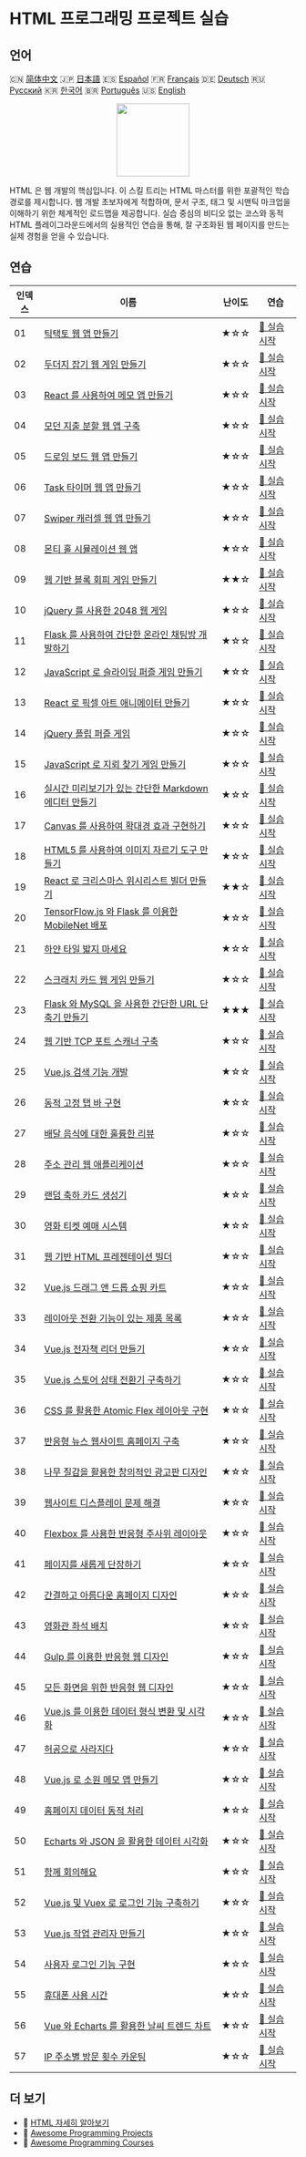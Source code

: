 # HTML 프로그래밍 프로젝트 실습

## 언어

🇨🇳 [简体中文](README_zh.md) 🇯🇵 [日本語](README_ja.md) 🇪🇸 [Español](README_es.md) 🇫🇷 [Français](README_fr.md) 🇩🇪 [Deutsch](README_de.md) 🇷🇺 [Русский](README_ru.md) 🇰🇷 [한국어](README_ko.md) 🇧🇷 [Português](README_pt.md) 🇺🇸 [English](README.md) 

<div align="center">
<img width="128px" src="https://file.labex.io/path/NrasuEoAvSam.png">
</div>

HTML 은 웹 개발의 핵심입니다. 이 스킬 트리는 HTML 마스터를 위한 포괄적인 학습 경로를 제시합니다. 웹 개발 초보자에게 적합하며, 문서 구조, 태그 및 시맨틱 마크업을 이해하기 위한 체계적인 로드맵을 제공합니다. 실습 중심의 비디오 없는 코스와 동적 HTML 플레이그라운드에서의 실용적인 연습을 통해, 잘 구조화된 웹 페이지를 만드는 실제 경험을 얻을 수 있습니다.

## 연습

|   인덱스 | 이름                                                                                                                                         | 난이도   | 연습                                                                                                  |
|----------|----------------------------------------------------------------------------------------------------------------------------------------------|----------|-------------------------------------------------------------------------------------------------------|
|       01 | [틱택토 웹 앱 만들기](https://labex.io/ko/courses/project-build-a-tic-tac-toe-web-app)                                                       | ★☆☆      | [🚀 실습 시작](https://labex.io/ko/courses/project-build-a-tic-tac-toe-web-app)                       |
|       02 | [두더지 잡기 웹 게임 만들기](https://labex.io/ko/courses/project-creating-a-whack-a-mole-web-game)                                           | ★☆☆      | [🚀 실습 시작](https://labex.io/ko/courses/project-creating-a-whack-a-mole-web-game)                  |
|       03 | [React 를 사용하여 메모 앱 만들기](https://labex.io/ko/courses/project-create-a-notes-app-using-react)                                       | ★☆☆      | [🚀 실습 시작](https://labex.io/ko/courses/project-create-a-notes-app-using-react)                    |
|       04 | [모던 지출 분할 웹 앱 구축](https://labex.io/ko/courses/project-building-a-expense-splitter-web-app)                                         | ★☆☆      | [🚀 실습 시작](https://labex.io/ko/courses/project-building-a-expense-splitter-web-app)               |
|       05 | [드로잉 보드 웹 앱 만들기](https://labex.io/ko/courses/project-creating-a-drawing-board-web-app)                                             | ★☆☆      | [🚀 실습 시작](https://labex.io/ko/courses/project-creating-a-drawing-board-web-app)                  |
|       06 | [Task 타이머 웹 앱 만들기](https://labex.io/ko/courses/project-creating-a-task-timer-web-app)                                                | ★☆☆      | [🚀 실습 시작](https://labex.io/ko/courses/project-creating-a-task-timer-web-app)                     |
|       07 | [Swiper 캐러셀 웹 앱 만들기](https://labex.io/ko/courses/project-create-a-swiper-carousel-web-app)                                           | ★☆☆      | [🚀 실습 시작](https://labex.io/ko/courses/project-create-a-swiper-carousel-web-app)                  |
|       08 | [몬티 홀 시뮬레이션 웹 앱](https://labex.io/ko/courses/project-monty-hall-problem-simulation-web-app)                                        | ★☆☆      | [🚀 실습 시작](https://labex.io/ko/courses/project-monty-hall-problem-simulation-web-app)             |
|       09 | [웹 기반 블록 회피 게임 만들기](https://labex.io/ko/courses/project-building-a-web-avoiding-block-game)                                      | ★★☆      | [🚀 실습 시작](https://labex.io/ko/courses/project-building-a-web-avoiding-block-game)                |
|       10 | [jQuery 를 사용한 2048 웹 게임](https://labex.io/ko/courses/project-2048-web-game-using-jquery)                                              | ★☆☆      | [🚀 실습 시작](https://labex.io/ko/courses/project-2048-web-game-using-jquery)                        |
|       11 | [Flask 를 사용하여 간단한 온라인 채팅방 개발하기](https://labex.io/ko/courses/project-developing-a-simple-online-chat-room-using-flask)      | ★☆☆      | [🚀 실습 시작](https://labex.io/ko/courses/project-developing-a-simple-online-chat-room-using-flask)  |
|       12 | [JavaScript 로 슬라이딩 퍼즐 게임 만들기](https://labex.io/ko/courses/project-build-a-sliding-puzzle-game-with-javascript)                   | ★☆☆      | [🚀 실습 시작](https://labex.io/ko/courses/project-build-a-sliding-puzzle-game-with-javascript)       |
|       13 | [React 로 픽셀 아트 애니메이터 만들기](https://labex.io/ko/courses/project-create-a-pixel-art-animator-with-react)                           | ★☆☆      | [🚀 실습 시작](https://labex.io/ko/courses/project-create-a-pixel-art-animator-with-react)            |
|       14 | [jQuery 플립 퍼즐 게임](https://labex.io/ko/courses/project-jquery-flip-puzzle-game)                                                         | ★☆☆      | [🚀 실습 시작](https://labex.io/ko/courses/project-jquery-flip-puzzle-game)                           |
|       15 | [JavaScript 로 지뢰 찾기 게임 만들기](https://labex.io/ko/courses/project-creating-a-minesweeper-game-with-javascript)                       | ★☆☆      | [🚀 실습 시작](https://labex.io/ko/courses/project-creating-a-minesweeper-game-with-javascript)       |
|       16 | [실시간 미리보기가 있는 간단한 Markdown 에디터 만들기](https://labex.io/ko/courses/project-build-a-simple-markdown-editor-with-live-preview) | ★☆☆      | [🚀 실습 시작](https://labex.io/ko/courses/project-build-a-simple-markdown-editor-with-live-preview)  |
|       17 | [Canvas 를 사용하여 확대경 효과 구현하기](https://labex.io/ko/courses/project-implement-a-magnifying-glass-effect-using-canvas)              | ★☆☆      | [🚀 실습 시작](https://labex.io/ko/courses/project-implement-a-magnifying-glass-effect-using-canvas)  |
|       18 | [HTML5 를 사용하여 이미지 자르기 도구 만들기](https://labex.io/ko/courses/project-build-an-image-cropping-tool-using-html5)                  | ★☆☆      | [🚀 실습 시작](https://labex.io/ko/courses/project-build-an-image-cropping-tool-using-html5)          |
|       19 | [React 로 크리스마스 위시리스트 빌더 만들기](https://labex.io/ko/courses/project-building-a-christmas-wish-list-builder-in-react)            | ★★☆      | [🚀 실습 시작](https://labex.io/ko/courses/project-building-a-christmas-wish-list-builder-in-react)   |
|       20 | [TensorFlow.js 와 Flask 를 이용한 MobileNet 배포](https://labex.io/ko/courses/project-deploying-mobilenet-with-tensorflowjs-and-flask)       | ★☆☆      | [🚀 실습 시작](https://labex.io/ko/courses/project-deploying-mobilenet-with-tensorflowjs-and-flask)   |
|       21 | [하얀 타일 밟지 마세요](https://labex.io/ko/courses/project-dont-step-on-the-white-tile)                                                     | ★☆☆      | [🚀 실습 시작](https://labex.io/ko/courses/project-dont-step-on-the-white-tile)                       |
|       22 | [스크래치 카드 웹 게임 만들기](https://labex.io/ko/courses/project-scratch-card-game)                                                        | ★☆☆      | [🚀 실습 시작](https://labex.io/ko/courses/project-scratch-card-game)                                 |
|       23 | [Flask 와 MySQL 을 사용한 간단한 URL 단축기 만들기](https://labex.io/ko/courses/project-build-a-simple-url-shortener-with-flask-and-mysql)   | ★★★      | [🚀 실습 시작](https://labex.io/ko/courses/project-build-a-simple-url-shortener-with-flask-and-mysql) |
|       24 | [웹 기반 TCP 포트 스캐너 구축](https://labex.io/ko/courses/project-build-a-web-based-tcp-port-scanner)                                       | ★☆☆      | [🚀 실습 시작](https://labex.io/ko/courses/project-build-a-web-based-tcp-port-scanner)                |
|       25 | [Vue.js 검색 기능 개발](https://labex.io/ko/courses/project-do-a-search)                                                                     | ★☆☆      | [🚀 실습 시작](https://labex.io/ko/courses/project-do-a-search)                                       |
|       26 | [동적 고정 탭 바 구현](https://labex.io/ko/courses/project-dynamic-tab-bar)                                                                  | ★☆☆      | [🚀 실습 시작](https://labex.io/ko/courses/project-dynamic-tab-bar)                                   |
|       27 | [배달 음식에 대한 훌륭한 리뷰](https://labex.io/ko/courses/project-a-good-review-for-the-takeout)                                            | ★☆☆      | [🚀 실습 시작](https://labex.io/ko/courses/project-a-good-review-for-the-takeout)                     |
|       28 | [주소 관리 웹 애플리케이션](https://labex.io/ko/courses/project-add-new-address)                                                             | ★☆☆      | [🚀 실습 시작](https://labex.io/ko/courses/project-add-new-address)                                   |
|       29 | [랜덤 축하 카드 생성기](https://labex.io/ko/courses/project-holiday-greeting-card)                                                           | ★☆☆      | [🚀 실습 시작](https://labex.io/ko/courses/project-holiday-greeting-card)                             |
|       30 | [영화 티켓 예매 시스템](https://labex.io/ko/courses/project-movie-ticket-reservation)                                                        | ★☆☆      | [🚀 실습 시작](https://labex.io/ko/courses/project-movie-ticket-reservation)                          |
|       31 | [웹 기반 HTML 프레젠테이션 빌더](https://labex.io/ko/courses/project-web-ppt)                                                                | ★☆☆      | [🚀 실습 시작](https://labex.io/ko/courses/project-web-ppt)                                           |
|       32 | [Vue.js 드래그 앤 드롭 쇼핑 카트](https://labex.io/ko/courses/project-fun-shopping)                                                          | ★☆☆      | [🚀 실습 시작](https://labex.io/ko/courses/project-fun-shopping)                                      |
|       33 | [레이아웃 전환 기능이 있는 제품 목록](https://labex.io/ko/courses/project-layout-switch)                                                     | ★☆☆      | [🚀 실습 시작](https://labex.io/ko/courses/project-layout-switch)                                     |
|       34 | [Vue.js 전자책 리더 만들기](https://labex.io/ko/courses/project-read-it)                                                                     | ★☆☆      | [🚀 실습 시작](https://labex.io/ko/courses/project-read-it)                                           |
|       35 | [Vue.js 스토어 상태 전환기 구축하기](https://labex.io/ko/courses/project-switch-business-status)                                             | ★☆☆      | [🚀 실습 시작](https://labex.io/ko/courses/project-switch-business-status)                            |
|       36 | [CSS 를 활용한 Atomic Flex 레이아웃 구현](https://labex.io/ko/courses/project-atomic-css)                                                    | ★☆☆      | [🚀 실습 시작](https://labex.io/ko/courses/project-atomic-css)                                        |
|       37 | [반응형 뉴스 웹사이트 홈페이지 구축](https://labex.io/ko/courses/project-creating-website-homepage)                                          | ★☆☆      | [🚀 실습 시작](https://labex.io/ko/courses/project-creating-website-homepage)                         |
|       38 | [나무 질감을 활용한 창의적인 광고판 디자인](https://labex.io/ko/courses/project-creative-billboard)                                          | ★☆☆      | [🚀 실습 시작](https://labex.io/ko/courses/project-creative-billboard)                                |
|       39 | [웹사이트 디스플레이 문제 해결](https://labex.io/ko/courses/project-fix-website-display)                                                     | ★☆☆      | [🚀 실습 시작](https://labex.io/ko/courses/project-fix-website-display)                               |
|       40 | [Flexbox 를 사용한 반응형 주사위 레이아웃](https://labex.io/ko/courses/project-flex-dice-layout)                                             | ★☆☆      | [🚀 실습 시작](https://labex.io/ko/courses/project-flex-dice-layout)                                  |
|       41 | [페이지를 새롭게 단장하기](https://labex.io/ko/courses/project-give-your-page-a-makeover)                                                    | ★☆☆      | [🚀 실습 시작](https://labex.io/ko/courses/project-give-your-page-a-makeover)                         |
|       42 | [간결하고 아름다운 홈페이지 디자인](https://labex.io/ko/courses/project-labex-knowledge-network)                                             | ★☆☆      | [🚀 실습 시작](https://labex.io/ko/courses/project-labex-knowledge-network)                           |
|       43 | [영화관 좌석 배치](https://labex.io/ko/courses/project-movie-theater-seat-arrangement)                                                       | ★☆☆      | [🚀 실습 시작](https://labex.io/ko/courses/project-movie-theater-seat-arrangement)                    |
|       44 | [Gulp 를 이용한 반응형 웹 디자인](https://labex.io/ko/courses/project-responsive-page-layout)                                                | ★☆☆      | [🚀 실습 시작](https://labex.io/ko/courses/project-responsive-page-layout)                            |
|       45 | [모든 화면을 위한 반응형 웹 디자인](https://labex.io/ko/courses/project-responsive-web-design)                                               | ★☆☆      | [🚀 실습 시작](https://labex.io/ko/courses/project-responsive-web-design)                             |
|       46 | [Vue.js 를 이용한 데이터 형식 변환 및 시각화](https://labex.io/ko/courses/project-table-data-conversion)                                     | ★☆☆      | [🚀 실습 시작](https://labex.io/ko/courses/project-table-data-conversion)                             |
|       47 | [허공으로 사라지다](https://labex.io/ko/courses/project-vanished-into-thin-air)                                                              | ★☆☆      | [🚀 실습 시작](https://labex.io/ko/courses/project-vanished-into-thin-air)                            |
|       48 | [Vue.js 로 소원 메모 앱 만들기](https://labex.io/ko/courses/project-wish-sticky-note)                                                        | ★☆☆      | [🚀 실습 시작](https://labex.io/ko/courses/project-wish-sticky-note)                                  |
|       49 | [홈페이지 데이터 동적 처리](https://labex.io/ko/courses/project-dynamization-of-homepage-data)                                               | ★☆☆      | [🚀 실습 시작](https://labex.io/ko/courses/project-dynamization-of-homepage-data)                     |
|       50 | [Echarts 와 JSON 을 활용한 데이터 시각화](https://labex.io/ko/courses/project-food-protein-revealed)                                         | ★☆☆      | [🚀 실습 시작](https://labex.io/ko/courses/project-food-protein-revealed)                             |
|       51 | [함께 회의해요](https://labex.io/ko/courses/project-lets-have-a-meeting-together)                                                            | ★☆☆      | [🚀 실습 시작](https://labex.io/ko/courses/project-lets-have-a-meeting-together)                      |
|       52 | [Vue.js 및 Vuex 로 로그인 기능 구축하기](https://labex.io/ko/courses/project-missing-token)                                                  | ★☆☆      | [🚀 실습 시작](https://labex.io/ko/courses/project-missing-token)                                     |
|       53 | [Vue.js 작업 관리자 만들기](https://labex.io/ko/courses/project-time-management-master)                                                      | ★☆☆      | [🚀 실습 시작](https://labex.io/ko/courses/project-time-management-master)                            |
|       54 | [사용자 로그인 기능 구현](https://labex.io/ko/courses/project-implement-user-login-function)                                                 | ★☆☆      | [🚀 실습 시작](https://labex.io/ko/courses/project-implement-user-login-function)                     |
|       55 | [휴대폰 사용 시간](https://labex.io/ko/courses/project-time-with-your-phone)                                                                 | ★☆☆      | [🚀 실습 시작](https://labex.io/ko/courses/project-time-with-your-phone)                              |
|       56 | [Vue 와 Echarts 를 활용한 날씨 트렌드 차트](https://labex.io/ko/courses/project-weather-trend)                                               | ★☆☆      | [🚀 실습 시작](https://labex.io/ko/courses/project-weather-trend)                                     |
|       57 | [IP 주소별 방문 횟수 카운팅](https://labex.io/ko/courses/project-counting-access-times-by-ip)                                                | ★☆☆      | [🚀 실습 시작](https://labex.io/ko/courses/project-counting-access-times-by-ip)                       |

## 더 보기

- 🔗 [HTML 자세히 알아보기](https://labex.io/ko/skilltrees/html)
- 🔗 [Awesome Programming Projects](https://github.com/labex-labs/awesome-programming-projects)
- 🔗 [Awesome Programming Courses](https://github.com/labex-labs/awesome-programming-courses)

